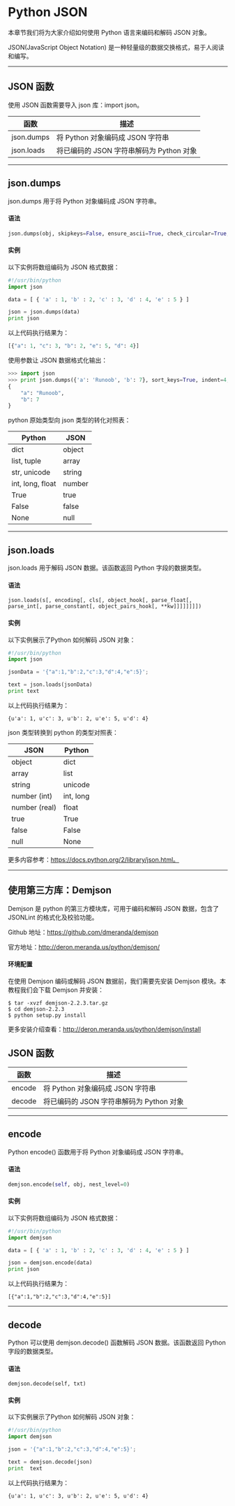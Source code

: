 # Python JSON
本章节我们将为大家介绍如何使用 Python 语言来编码和解码 JSON 对象。

JSON(JavaScript Object Notation) 是一种轻量级的数据交换格式，易于人阅读和编写。

----
## JSON 函数
使用 JSON 函数需要导入 json 库：import json。

函数|描述
-|-
json.dumps|将 Python 对象编码成 JSON 字符串
json.loads|将已编码的 JSON 字符串解码为 Python 对象

---
## json.dumps
json.dumps 用于将 Python 对象编码成 JSON 字符串。

#### 语法
```py
json.dumps(obj, skipkeys=False, ensure_ascii=True, check_circular=True, allow_nan=True, cls=None, indent=None, separators=None, encoding="utf-8", default=None, sort_keys=False, **kw)
```
#### 实例
以下实例将数组编码为 JSON 格式数据：
```py
#!/usr/bin/python
import json

data = [ { 'a' : 1, 'b' : 2, 'c' : 3, 'd' : 4, 'e' : 5 } ]

json = json.dumps(data)
print json
```
以上代码执行结果为：
```py
[{"a": 1, "c": 3, "b": 2, "e": 5, "d": 4}]
```
使用参数让 JSON 数据格式化输出：
```py
>>> import json
>>> print json.dumps({'a': 'Runoob', 'b': 7}, sort_keys=True, indent=4, separators=(',', ': '))
{
    "a": "Runoob",
    "b": 7
}
```
python 原始类型向 json 类型的转化对照表：

Python|JSON
-|-
dict|object
list, tuple|array
str, unicode|string
int, long, float|number
True|true
False|false
None|null

----
## json.loads
json.loads 用于解码 JSON 数据。该函数返回 Python 字段的数据类型。

#### 语法
```
json.loads(s[, encoding[, cls[, object_hook[, parse_float[, parse_int[, parse_constant[, object_pairs_hook[, **kw]]]]]]]])
```
#### 实例
以下实例展示了Python 如何解码 JSON 对象：
```py
#!/usr/bin/python
import json

jsonData = '{"a":1,"b":2,"c":3,"d":4,"e":5}';

text = json.loads(jsonData)
print text
```
以上代码执行结果为：
```
{u'a': 1, u'c': 3, u'b': 2, u'e': 5, u'd': 4}
```
json 类型转换到 python 的类型对照表：

JSON|Python
-|-
object|dict
array|list
string|unicode
number (int)|int, long
number (real)|float
true|True
false|False
null|None

更多内容参考：https://docs.python.org/2/library/json.html。

---
## 使用第三方库：Demjson
Demjson 是 python 的第三方模块库，可用于编码和解码 JSON 数据，包含了 JSONLint 的格式化及校验功能。

Github 地址：https://github.com/dmeranda/demjson

官方地址：http://deron.meranda.us/python/demjson/

#### 环境配置
在使用 Demjson 编码或解码 JSON 数据前，我们需要先安装 Demjson 模块。本教程我们会下载 Demjson 并安装：
```shell
$ tar -xvzf demjson-2.2.3.tar.gz
$ cd demjson-2.2.3
$ python setup.py install
```
更多安装介绍查看：http://deron.meranda.us/python/demjson/install

## JSON 函数
函数|描述
-|-
encode|将 Python 对象编码成 JSON 字符串
decode|将已编码的 JSON 字符串解码为 Python 对象

---
## encode
Python encode() 函数用于将 Python 对象编码成 JSON 字符串。

#### 语法
```py
demjson.encode(self, obj, nest_level=0)
```
#### 实例
以下实例将数组编码为 JSON 格式数据：
```py
#!/usr/bin/python
import demjson

data = [ { 'a' : 1, 'b' : 2, 'c' : 3, 'd' : 4, 'e' : 5 } ]

json = demjson.encode(data)
print json
```
以上代码执行结果为：
```
[{"a":1,"b":2,"c":3,"d":4,"e":5}]
```
---
## decode
Python 可以使用 demjson.decode() 函数解码 JSON 数据。该函数返回 Python 字段的数据类型。

#### 语法
```
demjson.decode(self, txt)
```
#### 实例
以下实例展示了Python 如何解码 JSON 对象：
```py
#!/usr/bin/python
import demjson

json = '{"a":1,"b":2,"c":3,"d":4,"e":5}';

text = demjson.decode(json)
print  text
```
以上代码执行结果为：
```
{u'a': 1, u'c': 3, u'b': 2, u'e': 5, u'd': 4}
```
